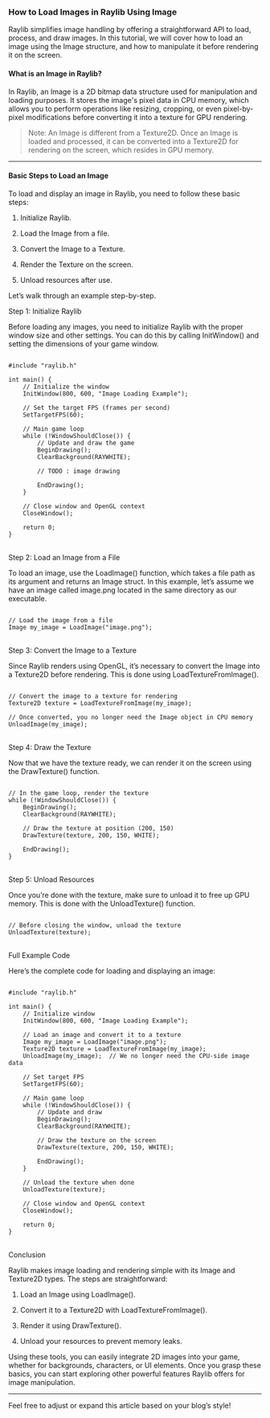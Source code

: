 ### How to Load Images in Raylib Using Image

Raylib simplifies image handling by offering a straightforward API to load, process, and draw images. In this tutorial, we will cover how to load an image using the Image structure, and how to manipulate it before rendering it on the screen.

#### What is an Image in Raylib?

In Raylib, an Image is a 2D bitmap data structure used for manipulation and loading purposes. It stores the image's pixel data in CPU memory, which allows you to perform operations like resizing, cropping, or even pixel-by-pixel modifications before converting it into a texture for GPU rendering.

> Note: An Image is different from a Texture2D. Once an Image is loaded and processed, it can be converted into a Texture2D for rendering on the screen, which resides in GPU memory.


---
#### Basic Steps to Load an Image

To load and display an image in Raylib, you need to follow these basic steps:

1. Initialize Raylib.


2. Load the Image from a file.


3. Convert the Image to a Texture.


4. Render the Texture on the screen.


5. Unload resources after use.



Let’s walk through an example step-by-step.

Step 1: Initialize Raylib

Before loading any images, you need to initialize Raylib with the proper window size and other settings. You can do this by calling InitWindow() and setting the dimensions of your game window.

<pre>
<code class="language-c">
#include "raylib.h"

int main() {
    // Initialize the window
    InitWindow(800, 600, "Image Loading Example");

    // Set the target FPS (frames per second)
    SetTargetFPS(60);

    // Main game loop
    while (!WindowShouldClose()) {
        // Update and draw the game
        BeginDrawing();
        ClearBackground(RAYWHITE);
        
        // TODO : image drawing
        
        EndDrawing();
    }

    // Close window and OpenGL context
    CloseWindow();

    return 0;
}
</code>
</pre>

Step 2: Load an Image from a File

To load an image, use the LoadImage() function, which takes a file path as its argument and returns an Image struct. In this example, let’s assume we have an image called image.png located in the same directory as our executable.

<pre>
<code class="language-c">
// Load the image from a file
Image my_image = LoadImage("image.png");
</code>
</pre>
Step 3: Convert the Image to a Texture

Since Raylib renders using OpenGL, it’s necessary to convert the Image into a Texture2D before rendering. This is done using LoadTextureFromImage().

<pre>
<code class="language-c">
// Convert the image to a texture for rendering
Texture2D texture = LoadTextureFromImage(my_image);

// Once converted, you no longer need the Image object in CPU memory
UnloadImage(my_image);
</code>
</pre>
Step 4: Draw the Texture

Now that we have the texture ready, we can render it on the screen using the DrawTexture() function.
<pre>
<code class="language-c">
// In the game loop, render the texture
while (!WindowShouldClose()) {
    BeginDrawing();
    ClearBackground(RAYWHITE);

    // Draw the texture at position (200, 150)
    DrawTexture(texture, 200, 150, WHITE);

    EndDrawing();
}
</code>
</pre>
Step 5: Unload Resources

Once you’re done with the texture, make sure to unload it to free up GPU memory. This is done with the UnloadTexture() function.
<pre>
<code class="language-c">
// Before closing the window, unload the texture
UnloadTexture(texture);
</code>
</pre>
Full Example Code

Here’s the complete code for loading and displaying an image:
<pre>
<code class="language-c">
#include "raylib.h"

int main() {
    // Initialize window
    InitWindow(800, 600, "Image Loading Example");

    // Load an image and convert it to a texture
    Image my_image = LoadImage("image.png");
    Texture2D texture = LoadTextureFromImage(my_image);
    UnloadImage(my_image);  // We no longer need the CPU-side image data

    // Set target FPS
    SetTargetFPS(60);

    // Main game loop
    while (!WindowShouldClose()) {
        // Update and draw
        BeginDrawing();
        ClearBackground(RAYWHITE);

        // Draw the texture on the screen
        DrawTexture(texture, 200, 150, WHITE);

        EndDrawing();
    }

    // Unload the texture when done
    UnloadTexture(texture);

    // Close window and OpenGL context
    CloseWindow();

    return 0;
}
</code>
</pre>
Conclusion

Raylib makes image loading and rendering simple with its Image and Texture2D types. The steps are straightforward:

1. Load an Image using LoadImage().


2. Convert it to a Texture2D with LoadTextureFromImage().


3. Render it using DrawTexture().


4. Unload your resources to prevent memory leaks.



Using these tools, you can easily integrate 2D images into your game, whether for backgrounds, characters, or UI elements. Once you grasp these basics, you can start exploring other powerful features Raylib offers for image manipulation.


---

Feel free to adjust or expand this article based on your blog’s style!

